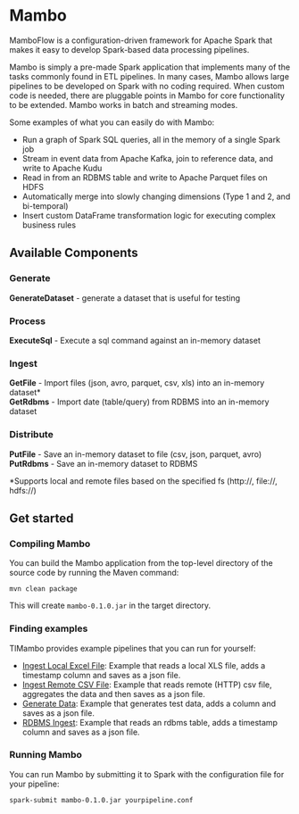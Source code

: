 # Mambo

MamboFlow is a configuration-driven framework for Apache Spark that makes it easy to develop Spark-based data processing pipelines.

Mambo is simply a pre-made Spark application that implements many of the tasks commonly found in ETL pipelines. In many cases, Mambo allows large pipelines to be developed on Spark with no coding required. When custom code is needed, there are pluggable points in Mambo for core functionality to be extended. Mambo works in batch and streaming modes.

Some examples of what you can easily do with Mambo:
- Run a graph of Spark SQL queries, all in the memory of a single Spark job
- Stream in event data from Apache Kafka, join to reference data, and write to Apache Kudu
- Read in from an RDBMS table and write to Apache Parquet files on HDFS
- Automatically merge into slowly changing dimensions (Type 1 and 2, and bi-temporal)
- Insert custom DataFrame transformation logic for executing complex business rules

## Available Components

### Generate
**GenerateDataset** - generate a dataset that is useful for testing

### Process
**ExecuteSql** - Execute a sql command against an in-memory dataset

### Ingest
**GetFile** - Import files (json, avro, parquet, csv, xls) into an in-memory dataset*  
**GetRdbms** - Import date (table/query) from RDBMS into an in-memory dataset

### Distribute
**PutFile** - Save an in-memory dataset to file (csv, json, parquet, avro)
**PutRdbms** - Save an in-memory dataset to RDBMS

*Supports local and remote files based on the specified fs (http://, file://, hdfs://)

## Get started

### Compiling Mambo

You can build the Mambo application from the top-level directory of the source code by running the Maven command:

    mvn clean package

This will create `mambo-0.1.0.jar` in the target directory.

### Finding examples

TlMambo provides example pipelines that you can run for yourself:

- [Ingest Local Excel File](examples/file-ingest-local-xls.conf): Example that reads a local XLS file, adds a timestamp column and saves as a json file.
- [Ingest Remote CSV File](examples/file-ingest-remote-csv.conf): Example that reads remote (HTTP) csv file, aggregates the data and then saves as a json file.
- [Generate Data](examples/generate-data.conf): Example that generates test data, adds a column and saves as a json file.
- [RDBMS Ingest](examples/rdbms-ingest.conf): Example that reads an rdbms table, adds a timestamp column and saves as a json file.

### Running Mambo

You can run Mambo by submitting it to Spark with the configuration file for your pipeline:

    spark-submit mambo-0.1.0.jar yourpipeline.conf

